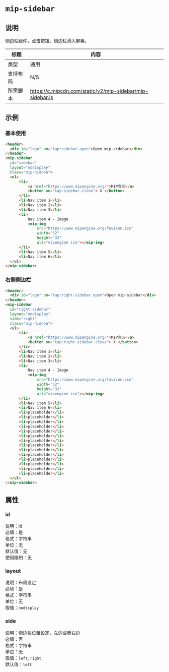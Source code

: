 # `mip-sidebar`

## 说明
侧边栏组件，点击按钮，侧边栏滑入屏幕。

标题|内容
----|----
类型|通用
支持布局| N/S
所需脚本|https://c.mipcdn.com/static/v2/mip-sidebar/mip-sidebar.js

## 示例

### 基本使用

```html
<header>
  <div id="logo" on="tap:sidebar.open">Open mip-sidebar</div>
</header>
<mip-sidebar 
  id="sidebar"
  layout="nodisplay"
  class="mip-hidden">
  <ul>
      <li>
          <a href="https://www.mipengine.org/">MIP官网</a>
          <button on="tap:sidebar.close"> X </button>
      </li>
      <li>Nav item 1</li>
      <li>Nav item 2</li>
      <li>Nav item 3</li>
      <li>
          Nav item 4 - Image
          <mip-img
              src="https://www.mipengine.org/favicon.ico"
              width="32"
              height="32"
              alt="mipengine ico"></mip-img>
      </li>
      <li>Nav item 5</li>
      <li>Nav item 6</li>
  </ul>
</mip-sidebar>
```

### 右侧侧边栏

```html
<header>
  <div id="logo" on="tap:right-sidebar.open">Open mip-sidebar</div>
</header>
<mip-sidebar 
  id="right-sidebar"
  layout="nodisplay"
  side="right"
  class="mip-hidden">
  <ul>
      <li>
          <a href="https://www.mipengine.org/">MIP官网</a>
          <button on="tap:right-sidebar.close"> X </button>
      </li>
      <li>Nav item 1</li>
      <li>Nav item 2</li>
      <li>Nav item 3</li>
      <li>
          Nav item 4 - Image
          <mip-img
              src="https://www.mipengine.org/favicon.ico"
              width="32"
              height="32"
              alt="mipengine ico"></mip-img>
      </li>
      <li>Nav item 5</li>
      <li>Nav item 6</li>
      <li>placeholder</li>
      <li>placeholder</li>
      <li>placeholder</li>
      <li>placeholder</li>
      <li>placeholder</li>
      <li>placeholder</li>
      <li>placeholder</li>
      <li>placeholder</li>
      <li>placeholder</li>
      <li>placeholder</li>
      <li>placeholder</li>
      <li>placeholder</li>
      <li>placeholder</li>
      <li>placeholder</li>
  </ul>
</mip-sidebar>
```

## 属性

### id

说明：id    
必填：是    
格式：字符串      
单位：无   
默认值：无  
使用限制：无

### layout

说明：布局设定    
必填：是    
格式：字符串      
单位：无   
取值：`nodisplay`

### side

说明：侧边栏位置设定，左边或者右边   
必填：否    
格式：字符串      
单位：无   
取值：`left`, `right`  
默认值：`left`